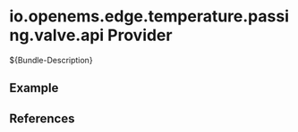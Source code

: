 # io.openems.edge.temperature.passing.valve.api Provider

${Bundle-Description}

## Example

## References

